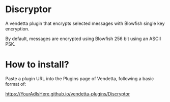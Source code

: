 # Discryptor
A vendetta plugin that encrypts selected messages with Blowfish single key encryption.

By default, messages are encrypted using Blowfish 256 bit using an ASCII PSK.

# How to install?
Paste a plugin URL into the Plugins page of Vendetta, following a basic format of:

https://YourAdIsHere.github.io/vendetta-plugins/Discryptor
